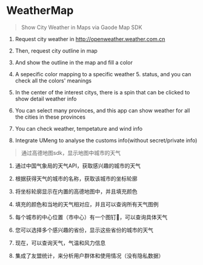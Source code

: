 # WeatherMap


>Show City Weather in Maps via Gaode Map SDK

1. Request city weather in http://openweather.weather.com.cn

2. Then, request city outline in map

3. And show the outline in the map and fill a color

4. A sepecific color mapping to a specific weather 5. status, and you can check all the colors' meanings

5. In the center of the interest citys, there is a spin that can be clicked to show detail weather info

6. You can select many provinces, and this app can show weather for all the cities in these provinces

7. You can check weather, tempetature and wind info

8. Integrate UMeng to analyse the customs info(without secret/private info)


>通过高德地图sdk，显示地图中城市的天气


1. 通过中国气象局的天气API，获取感兴趣的城市的天气

2. 根据获得天气的城市的名称，获取该城市的坐标轮廓

3. 将坐标轮廓显示在内置的高德地图中，并且填充颜色

4. 填充的颜色和当地的天气相对应，并且可以查询所有天气图例


5. 每个城市的中心位置（市中心）有一个图钉📌，可以查询具体天气


6. 您可以选择多个感兴趣的省份，显示这些省份的城市的天气


7. 现在，可以查询天气，气温和风力信息

8. 集成了友盟统计，来分析用户群体和使用情况（没有隐私数据）



